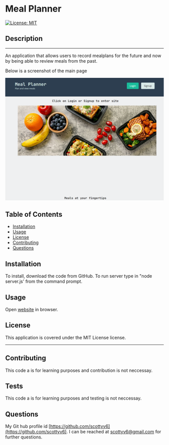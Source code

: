 # Meal Planner

  [![License: MIT](https://img.shields.io/badge/License-MIT-yellow.svg)](https://opensource.org/licenses/MIT)
  
  ## Description
  ---
  An application that allows users to record mealplans for the future and now by being able to review meals from the past.


  Below is a screenshot of the main page

  ![Meal planner main screen](./images/screenshot1.png)
  
  ## Table of Contents
  - [Installation](#installation)
  - [Usage](#usage)
  - [License](#license)
  - [Contributing](#contributing)
  - [Questions](#questions)
  
  ## Installation
  To install, download the code from GitHub. To run server type in "node server.js' from the command prompt.
  
  ## Usage
  Open [website](https://secure-garden-16153.herokuapp.com/) in browser.
  
  ## License
  This application is covered under the MIT License license.
  
  ---
  ## Contributing
  This code a is for learning purposes and contribution is not neccessay.
  
  ## Tests
  This code a is for learning purposes and testing is not neccessay.
  
  ## Questions
  My Git hub profile id [https://github.com/scottyv6](https://github.com/scottyv6).
  I can be reached at [scottyv6@gmail.com](mailto:scottyv6@gmail.com) for further questions.